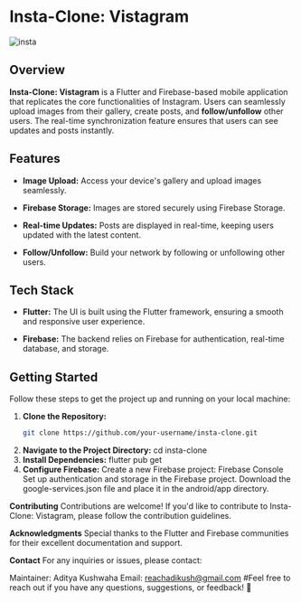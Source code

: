 # Insta-Clone: Vistagram
![insta](https://github.com/masteradios/insta-clone/assets/110710412/cd27e450-8cf5-4a0e-8739-03e54318cb0c)
## Overview

**Insta-Clone: Vistagram** is a Flutter and Firebase-based mobile application that replicates the core functionalities of Instagram. Users can seamlessly upload images from their gallery, create posts, and **follow/unfollow** other users. The real-time synchronization feature ensures that users can see updates and posts instantly.

## Features

- **Image Upload:** Access your device's gallery and upload images seamlessly.

- **Firebase Storage:** Images are stored securely using Firebase Storage.

- **Real-time Updates:** Posts are displayed in real-time, keeping users updated with the latest content.

- **Follow/Unfollow:** Build your network by following or unfollowing other users.

## Tech Stack

- **Flutter:** The UI is built using the Flutter framework, ensuring a smooth and responsive user experience.

- **Firebase:** The backend relies on Firebase for authentication, real-time database, and storage.

## Getting Started

Follow these steps to get the project up and running on your local machine:

1. **Clone the Repository:**
   ```bash
   git clone https://github.com/your-username/insta-clone.git
2. **Navigate to the Project Directory:**
   cd insta-clone
3. **Install Dependencies:**
   flutter pub get
4. **Configure Firebase:**
  Create a new Firebase project: Firebase Console
  Set up authentication and storage in the Firebase project.
  Download the google-services.json file and place it in the android/app directory.

**Contributing**
Contributions are welcome! If you'd like to contribute to Insta-Clone: Vistagram, please follow the contribution guidelines.

**Acknowledgments**
Special thanks to the Flutter and Firebase communities for their excellent documentation and support.

**Contact**
For any inquiries or issues, please contact:

Maintainer: Aditya Kushwaha
Email: reachadikush@gmail.com
#Feel free to reach out if you have any questions, suggestions, or feedback! 🚀

